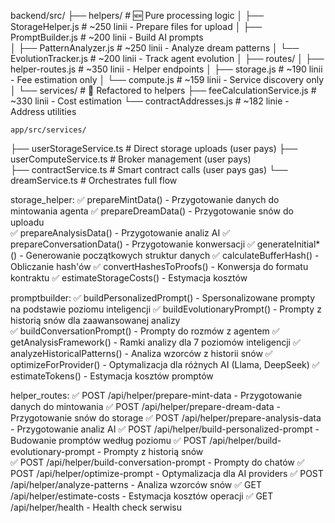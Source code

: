 backend/src/
├── helpers/                      # 🆕 Pure processing logic
│   ├── StorageHelper.js          # ~250 linii - Prepare files for upload
│   ├── PromptBuilder.js          # ~200 linii - Build AI prompts  
│   ├── PatternAnalyzer.js        # ~250 linii - Analyze dream patterns
│   └── EvolutionTracker.js       # ~200 linii - Track agent evolution
│
├── routes/
│   ├── helper-routes.js          # ~350 linii - Helper endpoints
│   ├── storage.js                # ~190 linii - Fee estimation only
│   └── compute.js                # ~159 linii - Service discovery only
│
└── services/                     # 🔄 Refactored to helpers
    ├── feeCalculationService.js  # ~330 linii - Cost estimation
    └── contractAddresses.js      # ~182 linie - Address utilities


    app/src/services/
├── userStorageService.ts         # Direct storage uploads (user pays)
├── userComputeService.ts         # Broker management (user pays)  
├── contractService.ts            # Smart contract calls (user pays gas)
└── dreamService.ts               # Orchestrates full flow


storage_helper:
✅ prepareMintData() - Przygotowanie danych do mintowania agenta
✅ prepareDreamData() - Przygotowanie snów do uploadu  
✅ prepareAnalysisData() - Przygotowanie analiz AI
✅ prepareConversationData() - Przygotowanie konwersacji
✅ generateInitial*() - Generowanie początkowych struktur danych
✅ calculateBufferHash() - Obliczanie hash'ów
✅ convertHashesToProofs() - Konwersja do formatu kontraktu
✅ estimateStorageCosts() - Estymacja kosztów

promptbuilder:
✅ buildPersonalizedPrompt() - Spersonalizowane prompty na podstawie poziomu inteligencji
✅ buildEvolutionaryPrompt() - Prompty z historią snów dla zaawansowanej analizy  
✅ buildConversationPrompt() - Prompty do rozmów z agentem
✅ getAnalysisFramework() - Ramki analizy dla 7 poziomów inteligencji
✅ analyzeHistoricalPatterns() - Analiza wzorców z historii snów
✅ optimizeForProvider() - Optymalizacja dla różnych AI (Llama, DeepSeek)
✅ estimateTokens() - Estymacja kosztów promptów

helper_routes:
✅ POST /api/helper/prepare-mint-data - Przygotowanie danych do mintowania
✅ POST /api/helper/prepare-dream-data - Przygotowanie snów do storage
✅ POST /api/helper/prepare-analysis-data - Przygotowanie analiz AI
✅ POST /api/helper/build-personalized-prompt - Budowanie promptów według poziomu
✅ POST /api/helper/build-evolutionary-prompt - Prompty z historią snów  
✅ POST /api/helper/build-conversation-prompt - Prompty do chatów
✅ POST /api/helper/optimize-prompt - Optymalizacja dla AI providers
✅ POST /api/helper/analyze-patterns - Analiza wzorców snów
✅ GET /api/helper/estimate-costs - Estymacja kosztów operacji
✅ GET /api/helper/health - Health check serwisu

